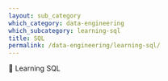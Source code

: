 ```yaml
---
layout: sub_category
which_category: data-engineering
which_subcategory: learning-sql
title: SQL
permalink: /data-engineering/learning-sql/
---
```


<span class="moji">📒</span> Learning SQL
